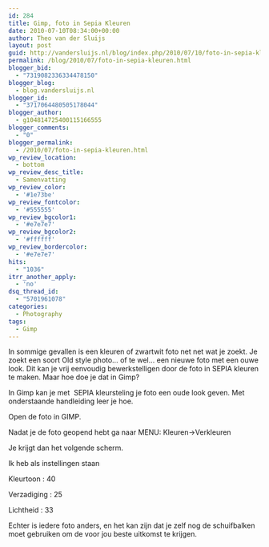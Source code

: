 ```yaml
---
id: 284
title: Gimp, foto in Sepia Kleuren
date: 2010-07-10T08:34:00+00:00
author: Theo van der Sluijs
layout: post
guid: http://vandersluijs.nl/blog/index.php/2010/07/10/foto-in-sepia-kleuren/
permalink: /blog/2010/07/foto-in-sepia-kleuren.html
blogger_bid:
  - "7319082336334478150"
blogger_blog:
  - blog.vandersluijs.nl
blogger_id:
  - "3717064480505178044"
blogger_author:
  - g104814725400115166555
blogger_comments:
  - "0"
blogger_permalink:
  - /2010/07/foto-in-sepia-kleuren.html
wp_review_location:
  - bottom
wp_review_desc_title:
  - Samenvatting
wp_review_color:
  - '#1e73be'
wp_review_fontcolor:
  - '#555555'
wp_review_bgcolor1:
  - '#e7e7e7'
wp_review_bgcolor2:
  - '#ffffff'
wp_review_bordercolor:
  - '#e7e7e7'
hits:
  - "1036"
itrr_another_apply:
  - 'no'
dsq_thread_id:
  - "5701961078"
categories:
  - Photography
tags:
  - Gimp
---
```

In sommige gevallen is een kleuren of zwartwit foto net net wat je zoekt. Je zoekt een soort Old style photo… of te wel… een nieuwe foto met een ouwe look. Dit kan je vrij eenvoudig bewerkstelligen door de foto in SEPIA kleuren te maken. Maar hoe doe je dat in Gimp?

In Gimp kan je met  SEPIA kleursteling je foto een oude look geven. Met onderstaande handleiding leer je hoe.
  
<!--more-->

Open de foto in GIMP.

Nadat je de foto geopend hebt ga naar MENU: Kleuren->Verkleuren

Je krijgt dan het volgende scherm.

Ik heb als instellingen staan

Kleurtoon : 40

Verzadiging : 25

Lichtheid : 33

Echter is iedere foto anders, en het kan zijn dat je zelf nog de schuifbalken moet gebruiken om de voor jou beste uitkomst te krijgen.